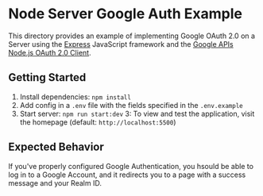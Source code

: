 # Node Server Google Auth Example

This directory provides an example of implementing Google OAuth 2.0 on a Server using
the [Express](https://expressjs.com/) JavaScript framework and the
[Google APIs Node.js OAuth 2.0 Client](https://googleapis.dev/nodejs/googleapis/latest/oauth2/index.html).

## Getting Started

1. Install dependencies: `npm install`
2. Add config in a `.env` file with the fields specified in the `.env.example`
3. Start server: `npm run start:dev`
   3: To view and test the application, visit the homepage (default: `http://localhost:5500`)

## Expected Behavior

If you've properly configured Google Authentication, you hsould be able to log in
to a Google Account, and it redirects you to a page with a success message and your
Realm ID.
